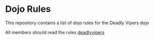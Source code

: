 Dojo Rules
==========

This repository contains a list of dojo rules for the Deadly Vipers dojo

All members should read the rules
[deadlyvipers]("https://github.com/deadlyvipers")

